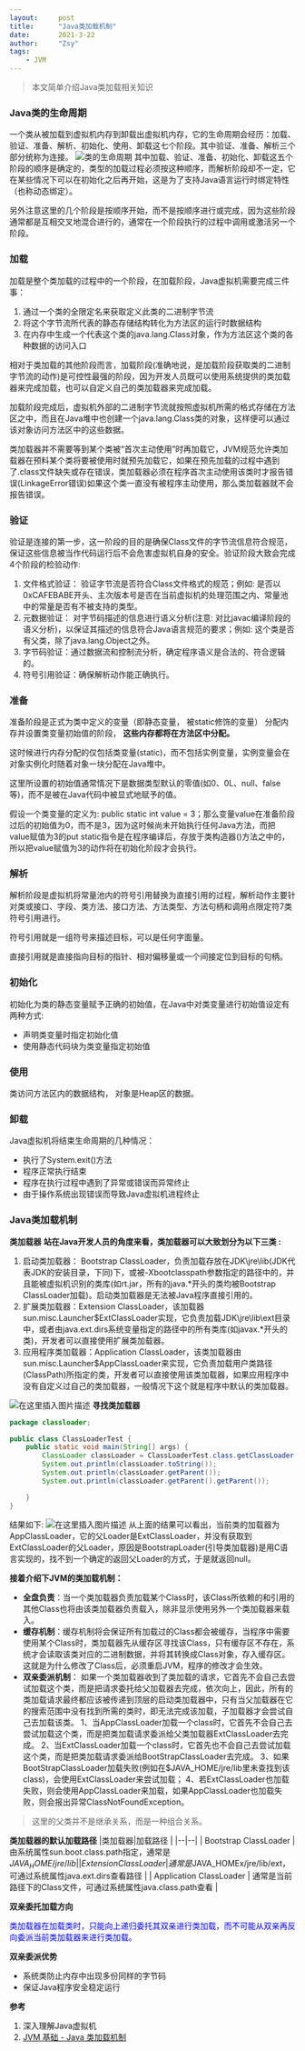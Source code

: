 ```yaml
---
layout:     post
title:      "Java类加载机制"
date:       2021-3-22
author:     "Zsy"
tags:
    - JVM
---
```


>本文简单介绍Java类加载相关知识

### Java类的生命周期
一个类从被加载到虚拟机内存到卸载出虚拟机内存，它的生命周期会经历：加载、验证、准备、解析、初始化、使用、卸载这七个阶段。其中验证、准备、解析三个部分统称为连接。
![类的生命周期](https://img-blog.csdnimg.cn/20210322133225873.png?x-oss-process=image/watermark,type_ZmFuZ3poZW5naGVpdGk,shadow_10,text_aHR0cHM6Ly9ibG9nLmNzZG4ubmV0L0NhcnJvdFpzeQ==,size_16,color_FFFFFF,t_70)
其中加载、验证、准备、初始化、卸载这五个阶段的顺序是确定的，类型的加载过程必须按这种顺序，而解析阶段却不一定，它在某些情况下可以在初始化之后再开始，这是为了支持Java语言运行时绑定特性（也称动态绑定）。

另外注意这里的几个阶段是按顺序开始，而不是按顺序进行或完成，因为这些阶段通常都是互相交叉地混合进行的，通常在一个阶段执行的过程中调用或激活另一个阶段。

### 加载
加载是整个类加载的过程中的一个阶段，在加载阶段，Java虚拟机需要完成三件事：

 1. 通过一个类的全限定名来获取定义此类的二进制字节流
 2. 将这个字节流所代表的静态存储结构转化为方法区的运行时数据结构
 3. 在内存中生成一个代表这个类的java.lang.Class对象，作为方法区这个类的各种数据的访问入口

相对于类加载的其他阶段而言，加载阶段(准确地说，是加载阶段获取类的二进制字节流的动作)是可控性最强的阶段，因为开发人员既可以使用系统提供的类加载器来完成加载，也可以自定义自己的类加载器来完成加载。

 加载阶段完成后，虚拟机外部的二进制字节流就按照虚拟机所需的格式存储在方法区之中，而且在Java堆中也创建一个java.lang.Class类的对象，这样便可以通过该对象访问方法区中的这些数据。

类加载器并不需要等到某个类被“首次主动使用”时再加载它，JVM规范允许类加载器在预料某个类将要被使用时就预先加载它，如果在预先加载的过程中遇到了.class文件缺失或存在错误，类加载器必须在程序首次主动使用该类时才报告错误(LinkageError错误)如果这个类一直没有被程序主动使用，那么类加载器就不会报告错误。

### 验证
验证是连接的第一步，这一阶段的目的是确保Class文件的字节流信息符合规范，保证这些信息被当作代码运行后不会危害虚拟机自身的安全。验证阶段大致会完成4个阶段的检验动作:

 1. 文件格式验证： 验证字节流是否符合Class文件格式的规范；例如: 是否以0xCAFEBABE开头、主次版本号是否在当前虚拟机的处理范围之内、常量池中的常量是否有不被支持的类型。
 2. 元数据验证： 对字节码描述的信息进行语义分析(注意: 对比javac编译阶段的语义分析)，以保证其描述的信息符合Java语言规范的要求；例如: 这个类是否有父类，除了java.lang.Object之外。
 3. 字节码验证：通过数据流和控制流分析，确定程序语义是合法的、符合逻辑的。
 4. 符号引用验证：确保解析动作能正确执行。

### 准备
准备阶段是正式为类中定义的变量（即静态变量， 被static修饰的变量） 分配内存并设置类变量初始值的阶段， **这些内存都将在方法区中分配。**

这时候进行内存分配的仅包括类变量(static)，而不包括实例变量，实例变量会在对象实例化时随着对象一块分配在Java堆中。

这里所设置的初始值通常情况下是数据类型默认的零值(如0、0L、null、false等)，而不是被在Java代码中被显式地赋予的值。

假设一个类变量的定义为: public static int value = 3；那么变量value在准备阶段过后的初始值为0，而不是3，因为这时候尚未开始执行任何Java方法，而把value赋值为3的put static指令是在程序编译后，存放于类构造器<clinit>()方法之中的，所以把value赋值为3的动作将在初始化阶段才会执行。

### 解析
解析阶段是虚拟机将常量池内的符号引用替换为直接引用的过程，解析动作主要针对类或接口、字段、类方法、接口方法、方法类型、方法句柄和调用点限定符7类符号引用进行。

符号引用就是一组符号来描述目标，可以是任何字面量。 

直接引用就是直接指向目标的指针、相对偏移量或一个间接定位到目标的句柄。

### 初始化
初始化为类的静态变量赋予正确的初始值，在Java中对类变量进行初始值设定有两种方式:

 - 声明类变量时指定初始化值
 - 使用静态代码块为类变量指定初始值

### 使用
类访问方法区内的数据结构， 对象是Heap区的数据。

### 卸载
Java虚拟机将结束生命周期的几种情况：

 - 执行了System.exit()方法
 - 程序正常执行结束
 - 程序在执行过程中遇到了异常或错误而异常终止
 - 由于操作系统出现错误而导致Java虚拟机进程终止

### Java类加载机制
**类加载器**
**站在Java开发人员的角度来看，类加载器可以大致划分为以下三类 :**

 1. 启动类加载器： Bootstrap ClassLoader，负责加载存放在JDK\jre\lib(JDK代表JDK的安装目录，下同)下，或被-Xbootclasspath参数指定的路径中的，并且能被虚拟机识别的类库(如rt.jar，所有的java.*开头的类均被Bootstrap ClassLoader加载)。启动类加载器是无法被Java程序直接引用的。
 2. 扩展类加载器：Extension ClassLoader，该加载器 sun.misc.Launcher$ExtClassLoader实现，它负责加载JDK\jre\lib\ext目录中，或者由java.ext.dirs系统变量指定的路径中的所有类库(如javax.*开头的类)，开发者可以直接使用扩展类加载器。
 3. 应用程序类加载器：Application ClassLoader，该类加载器由sun.misc.Launcher$AppClassLoader来实现，它负责加载用户类路径(ClassPath)所指定的类，开发者可以直接使用该类加载器，如果应用程序中没有自定义过自己的类加载器，一般情况下这个就是程序中默认的类加载器。

![在这里插入图片描述](https://img-blog.csdnimg.cn/20210322180011328.png?x-oss-process=image/watermark,type_ZmFuZ3poZW5naGVpdGk,shadow_10,text_aHR0cHM6Ly9ibG9nLmNzZG4ubmV0L0NhcnJvdFpzeQ==,size_16,color_FFFFFF,t_70)
**寻找类加载器**

```java
package classloader;

public class ClassLoaderTest {
    public static void main(String[] args) {
        ClassLoader classLoader = ClassLoaderTest.class.getClassLoader();
        System.out.println(classLoader.toString());
        System.out.println(classLoader.getParent());
        System.out.println(classLoader.getParent().getParent());

    }
}
```
结果如下:
![在这里插入图片描述](https://img-blog.csdnimg.cn/20210322182737715.png)
从上面的结果可以看出，当前类的加载器为AppClassLoader，它的父Loader是ExtClassLoader，并没有获取到ExtClassLoader的父Loader，原因是BootstrapLoader(引导类加载器)是用C语言实现的，找不到一个确定的返回父Loader的方式，于是就返回null。

**接着介绍下JVM的类加载机制：**
 - **全盘负责**：当一个类加载器负责加载某个Class时，该Class所依赖的和引用的其他Class也将由该类加载器负责载入，除非显示使用另外一个类加载器来载入。
 - **缓存机制**：缓存机制将会保证所有加载过的Class都会被缓存，当程序中需要使用某个Class时，类加载器先从缓存区寻找该Class，只有缓存区不存在，系统才会读取该类对应的二进制数据，并将其转换成Class对象，存入缓存区。这就是为什么修改了Class后，必须重启JVM，程序的修改才会生效。
 - **双亲委派机制**： 如果一个类加载器收到了类加载的请求，它首先不会自己去尝试加载这个类，而是把请求委托给父加载器去完成，依次向上，因此，所有的类加载请求最终都应该被传递到顶层的启动类加载器中，只有当父加载器在它的搜索范围中没有找到所需的类时，即无法完成该加载，子加载器才会尝试自己去加载该类。
	1、当AppClassLoader加载一个class时，它首先不会自己去尝试加载这个类，而是把类加载请求委派给父类加载器ExtClassLoader去完成。
	2、当ExtClassLoader加载一个class时，它首先也不会自己去尝试加载这个类，而是把类加载请求委派给BootStrapClassLoader去完成。
	3、如果BootStrapClassLoader加载失败(例如在$JAVA_HOME/jre/lib里未查找到该class)，会使用ExtClassLoader来尝试加载；
	4、若ExtClassLoader也加载失败，则会使用AppClassLoader来加载，如果AppClassLoader也加载失败，则会报出异常ClassNotFoundException。

>这里的父类并不是继承关系，而是一种组合关系。

**类加载器的默认加载路径**
|类加载器|加载路径  |
|--|--|
| Bootstrap ClassLoader | 由系统属性sun.boot.class.path指定，通常是$JAVA_HOME/jre/lib |
| Extension ClassLoader |通常是$JAVA_HOMEx/jre/lib/ext，可通过系统属性java.ext.dirs查看路径  |
| Application ClassLoader | 通常是当前路径下的Class文件，可通过系统属性java.class.path查看 |

**双亲委托加载方向**

<font color=#00f >类加载器在加载类时，只能向上递归委托其双亲进行类加载，而不可能从双亲再反向委派当前类加载器来进行类加载。</font>

**双亲委派优势**

 - 系统类防止内存中出现多份同样的字节码
 - 保证Java程序安全稳定运行


**参考**

 1. 深入理解Java虚拟机
 2. [JVM 基础 - Java 类加载机制](https://www.pdai.tech/md/java/jvm/java-jvm-classload.html#%E7%B1%BB%E5%8A%A0%E8%BD%BD%E5%99%A8-jvm%E7%B1%BB%E5%8A%A0%E8%BD%BD%E6%9C%BA%E5%88%B6)
